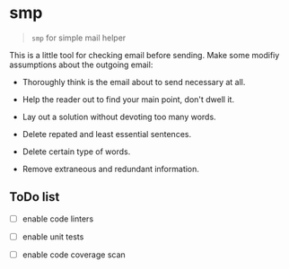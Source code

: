 # smp

> `smp` for simple mail helper

This is a little tool for checking email before sending. Make some modifiy
assumptions about the outgoing email:

- Thoroughly think is the email about to send necessary at all.

- Help the reader out to find your main point, don't dwell it.

- Lay out a solution without devoting too many words.

- Delete repated and least essential sentences.

- Delete certain type of words.

- Remove extraneous and redundant information.

## ToDo list

- [ ] enable code linters

- [ ] enable unit tests

- [ ] enable code coverage scan
